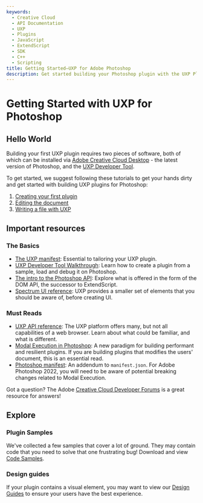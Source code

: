 ```yaml
---
keywords:
  - Creative Cloud
  - API Documentation
  - UXP
  - Plugins
  - JavaScript
  - ExtendScript
  - SDK
  - C++
  - Scripting
title: Getting Started—UXP for Adobe Photoshop
description: Get started building your Photoshop plugin with the UXP Plugin API.
---
```


# Getting Started with UXP for Photoshop

## Hello World

Building your first UXP plugin requires two pieces of software, both of which can be installed via [Adobe Creative Cloud Desktop](https://www.adobe.com/creativecloud/desktop-app.html) - the latest version of Photoshop, and the [UXP Developer Tool](./devtool/installation/).

To get started, we suggest following these tutorials to get your hands dirty and get started with building UXP plugins for Photoshop:

1. [Creating your first plugin](./getting-started/creating-your-first-plugin/index.md)
2. [Editing the document](./getting-started/editing-the-document/index.md)
3. [Writing a file with UXP](./getting-started/writing-a-file/index.md)

## Important resources

### The Basics

- [The UXP manifest](./uxp_guide/uxp-misc/manifest-v4/): Essential to tailoring your UXP plugin.
- [UXP Developer Tool Walkthrough](./devtool/udt-walkthrough/): Learn how to create a plugin from a sample, load and debug it on Photoshop.
- [The intro to the Photoshop API](../ps_reference/): Explore what is offered in the form of the DOM API, the successor to ExtendScript.
- [Spectrum UI reference](../uxp-api/reference-spectrum/User%20Interface/): UXP provides a smaller set of elements that you should be aware of, before creating UI.

### Must Reads

- [UXP API reference](../uxp-api/): The UXP platform offers many, but not all capabilities of a web browser. Learn about what could be familiar, and what is different.
- [Modal Execution in Photoshop](../ps_reference/media/executeasmodal/): A new paradigm for building performant and resilient plugins. If you are building plugins that modifies the users' document, this is an essential read.
- [Photoshop manifest](./uxp_guide/uxp-misc/manifest-v4/photoshop-manifest/): An addendum to `manifest.json`. For Adobe Photoshop 2022, you will need to be aware of potential breaking changes related to Modal Execution.

<InlineAlert variant="info" slots="text"/>

Got a question? The Adobe [Creative Cloud Developer Forums](https://forums.creativeclouddeveloper.com/) is a great resource for answers!

## Explore

### Plugin Samples

We've collected a few samples that cover a lot of ground. They may contain code that you need to solve that one frustrating bug! Download and view [Code Samples](./code_samples/).

### Design guides

If your plugin contains a visual element, you may want to view our [Design Guides](../design/) to ensure your users have the best experience.
